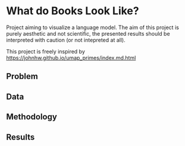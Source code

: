 # What do Books Look Like?
Project aiming to visualize a language model. The aim of this project is purely aesthetic and not scientific, the presented results should be interpreted with caution (or not intepreted at all).

This project is freely inspired by https://johnhw.github.io/umap_primes/index.md.html

## Problem

## Data

## Methodology

## Results
